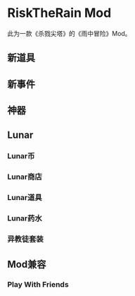 # RiskTheRain Mod
此为一款《杀戮尖塔》的《雨中冒险》Mod。

## 新道具
## 新事件
## 神器
## Lunar
### Lunar币
### Lunar商店
### Lunar道具
### Lunar药水
### 异教徒套装
## Mod兼容
### Play With Friends